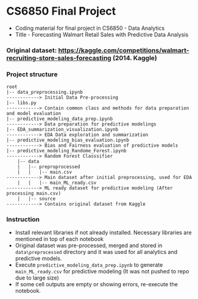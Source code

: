 # CS6850 Final Project
-  Coding material for final project in CS6850 - Data Analytics
-  Title - Forecasting Walmart Retail Sales with Predictive Data Analysis

### Original dataset: https://kaggle.com/competitions/walmart-recruiting-store-sales-forecasting (2014. Kaggle)

### Project structure
```
root
|-- data_preprocessing.ipynb                                            ------------> Initial Data Pre-processing
|-- libs.py                                                             ------------> Contain common class and methods for data preparation and model evaluation 
|-- predictive_modeling_data_prep.ipynb                                 ------------> Data preparation for predictive modelings
|-- EDA_summarization_visualization.ipynb                               ------------> EDA Data exploration and summarization
|-- predictive_modeling_bias_evaluation.ipynb                           ------------> Bias and Fairness evaluation of predictive models
|-- predictive_modeling_Randome_Forest.ipynb                            ------------> Random Forest Classsifier
    |-- data
    |   |-- preproprocessed
    |   |   |-- main.csv                                                ------------> Main dataset after initial preprocessing, used for EDA
    |   |   |-- main_ML_ready.csv                                       ------------> ML ready dataset for predictive modeling (After processing main.csv)
    |   |-- source                                                      ------------> Contains original dataset from Kaggle
```

### Instruction

- Install relevant libraries if not already installed. Necessary libraries are mentioned in top of each notebook
- Original dataset was pre-processed, merged and stored in ```data\preprocessed``` directory and it was used for all analytics and predictive models.
- Execute ```predictive_modeling_data_prep.ipynb``` to generate ```main_ML_ready.csv``` for predictive modeling (It was not pushed to repo due to large size)
- If some cell outputs are empty or showing errors, re-execute the notebook.